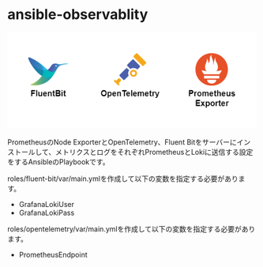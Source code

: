 # ansible-observablity
<img width="600" alt="ansible-observablity.drawio.png" src="ansible-observablity.drawio.png">

PrometheusのNode ExporterとOpenTelemetry、Fluent Bitをサーバーにインストールして、メトリクスとログをそれぞれPrometheusとLokiに送信する設定をするAnsibleのPlaybookです。

roles/fluent-bit/var/main.ymlを作成して以下の変数を指定する必要があります。
- GrafanaLokiUser
- GrafanaLokiPass

roles/opentelemetry/var/main.ymlを作成して以下の変数を指定する必要があります。
- PrometheusEndpoint

